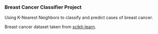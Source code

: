 ### Breast Cancer Classifier Project

Using K-Nearest Neighbors to classify and predict cases of breast cancer.

Breast cancer dataset taken from [scikit-learn](https://scikit-learn.org/stable/index.html).
